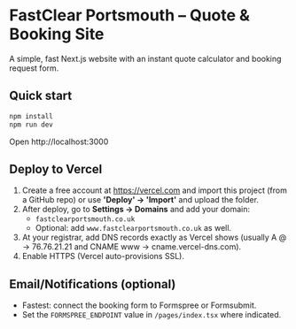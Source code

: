 # FastClear Portsmouth – Quote & Booking Site

A simple, fast Next.js website with an instant quote calculator and booking request form.

## Quick start

```bash
npm install
npm run dev
```

Open http://localhost:3000

## Deploy to Vercel

1. Create a free account at https://vercel.com and import this project (from a GitHub repo) or use **'Deploy' → 'Import'** and upload the folder.
2. After deploy, go to **Settings → Domains** and add your domain:
   - `fastclearportsmouth.co.uk`
   - Optional: add `www.fastclearportsmouth.co.uk` as well.
3. At your registrar, add DNS records exactly as Vercel shows (usually A @ → 76.76.21.21 and CNAME www → cname.vercel-dns.com).
4. Enable HTTPS (Vercel auto-provisions SSL).

## Email/Notifications (optional)

- Fastest: connect the booking form to Formspree or Formsubmit.
- Set the `FORMSPREE_ENDPOINT` value in `/pages/index.tsx` where indicated.
